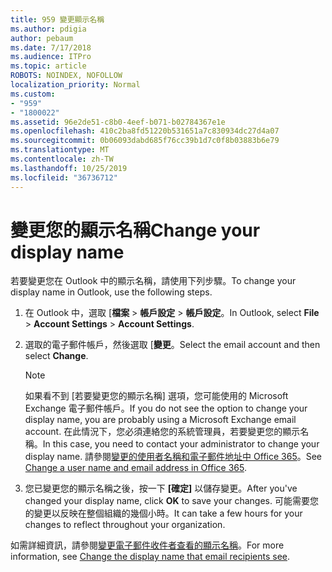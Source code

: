 ```yaml
---
title: 959 變更顯示名稱
ms.author: pdigia
author: pebaum
ms.date: 7/17/2018
ms.audience: ITPro
ms.topic: article
ROBOTS: NOINDEX, NOFOLLOW
localization_priority: Normal
ms.custom:
- "959"
- "1800022"
ms.assetid: 96e2de51-c8b0-4eef-b071-b02784367e1e
ms.openlocfilehash: 410c2ba8fd51220b531651a7c830934dc27d4a07
ms.sourcegitcommit: 0b06093dabd685f76cc39b1d7c0f8b03883b6e79
ms.translationtype: MT
ms.contentlocale: zh-TW
ms.lasthandoff: 10/25/2019
ms.locfileid: "36736712"
---
```

# <a name="change-your-display-name"></a><span data-ttu-id="2c3c9-102">變更您的顯示名稱</span><span class="sxs-lookup"><span data-stu-id="2c3c9-102">Change your display name</span></span>
  
<span data-ttu-id="2c3c9-103">若要變更您在 Outlook 中的顯示名稱，請使用下列步驟。</span><span class="sxs-lookup"><span data-stu-id="2c3c9-103">To change your display name in Outlook, use the following steps.</span></span>
  
1. <span data-ttu-id="2c3c9-104">在 Outlook 中，選取 [**檔案** \> **帳戶設定** \> **帳戶設定**。</span><span class="sxs-lookup"><span data-stu-id="2c3c9-104">In Outlook, select **File** \> **Account Settings** \> **Account Settings**.</span></span>

2. <span data-ttu-id="2c3c9-105">選取的電子郵件帳戶，然後選取 [**變更**。</span><span class="sxs-lookup"><span data-stu-id="2c3c9-105">Select the email account and then select **Change**.</span></span>

    > [!NOTE]
    > <span data-ttu-id="2c3c9-106">如果看不到 [若要變更您的顯示名稱] 選項，您可能使用的 Microsoft Exchange 電子郵件帳戶。</span><span class="sxs-lookup"><span data-stu-id="2c3c9-106">If you do not see the option to change your display name, you are probably using a Microsoft Exchange email account.</span></span> <span data-ttu-id="2c3c9-107">在此情況下，您必須連絡您的系統管理員，若要變更您的顯示名稱。</span><span class="sxs-lookup"><span data-stu-id="2c3c9-107">In this case, you need to contact your administrator to change your display name.</span></span> <span data-ttu-id="2c3c9-108">請參閱[變更的使用者名稱和電子郵件地址中 Office 365](https://docs.microsoft.com/office365/admin/add-users/change-a-user-name-and-email-address)。</span><span class="sxs-lookup"><span data-stu-id="2c3c9-108">See [Change a user name and email address in Office 365](https://docs.microsoft.com/office365/admin/add-users/change-a-user-name-and-email-address).</span></span>
  
3. <span data-ttu-id="2c3c9-109">您已變更您的顯示名稱之後，按一下 **[確定]** 以儲存變更。</span><span class="sxs-lookup"><span data-stu-id="2c3c9-109">After you've changed your display name, click **OK** to save your changes.</span></span> <span data-ttu-id="2c3c9-110">可能需要您的變更以反映在整個組織的幾個小時。</span><span class="sxs-lookup"><span data-stu-id="2c3c9-110">It can take a few hours for your changes to reflect throughout your organization.</span></span>

<span data-ttu-id="2c3c9-111">如需詳細資訊，請參閱[變更電子郵件收件者查看的顯示名稱](https://support.office.com/article/2b53331a-ba2a-4803-88dc-ac9fe376c8a9.aspx)。</span><span class="sxs-lookup"><span data-stu-id="2c3c9-111">For more information, see [Change the display name that email recipients see](https://support.office.com/article/2b53331a-ba2a-4803-88dc-ac9fe376c8a9.aspx).</span></span>
  